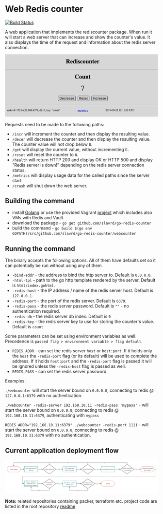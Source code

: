 # Web Redis counter

[![Build Status](https://travis-ci.com/slavrd/go-redis-counter.svg?branch=master)](https://travis-ci.com/slavrd/go-redis-counter)

A web application that implements the rediscounter package. When run it will start a web server that can increase and show the counter's value. It also displays the time of the request and information about the redis server connection.

![web counter screenshot](./screenshots/webcounter.png)

Requests need to be made to the following paths:

* `/incr` will increment the counter and then display the resulting value.
* `/decer` will decrease the counter and then display the resulting value. The counter value will not drop below `0`.
* `/get` will display the current value, without incrementing it.
* `/reset` will reset the counter to `0`.
* `/health` will return HTTP 200 and display OK or HTTP 500 and display "Redis server is down!" depending on the redis server connection status.
* `/metrics` will display usage data for the called paths since the server start.
* `/crash` will shut down the web server.

## Building the command

* install [Golang](https://golang.org/dl/) or use the provided Vagrant [project](../README.md#vagrant-environment) which includes also VMs with Redis and Vault.
* download the package - `go get github.com/slavrd/go-redis-counter`
* build the command - `go build $(go env GOPATH)/src/github.com/slavrd/go-redis-counter/webcounter`

## Running the command

The binary accepts the following options. All of them have defaults set so it can potentially be run without using any of them.

* `-bind-addr` - the address to bind the http server to. Default is `0.0.0.0`.
* `-html-tpl` - path to the go http template rendered by the server. Default is `html/index.gohtml`.
* `-redis-host` - the IP address / name of the redis server host. Default is `127.0.0.1`.
* `-redis-port` - the port of the redis server. Default is `6379`.
* `-redis-pass` - the redis server password. Default is `""` - no authentication required.
* `-redis-db` - the redis server db index. Default is `0`
* `-redis-key` - the redis server key to use for storing the counter's value. Default is `count`

Some parameters can be set using environment variables as well. Precedence is `passed flag > environment variable > flag default`.

* `REDIS_ADDR` - can set the redis server `host` or `host:port`. If it holds only the `host` the `-redis-port` flag (or its default) will be used to complete the address. If it holds `host:port` and the `-redis-port` flag is passed it will be ignored unless the `-redis-host` flag is passed as well.
* `REDIS_PASS` - can set the redis server password.

Examples:

`./webcounter` will start the server bound on `0.0.0.0`, connecting to redis @ `127.0.0.1:6379` with no authentication.

`./webcounter -redis-server 192.168.10.11 -redis-pass 'mypass'` - will start the server bound on `0.0.0.0`, connecting to redis @ `192.168.10.11:6379`, authenticating with `mypass`

`REDIS_ADDR="192.168.10.11:6379" ./webcounter -redis-port 1111` - will start the server bound on `0.0.0.0`, connecting to redis @ `192.168.10.11:6379` with no authentication.

## Current application deployment flow

![web counter screenshot](./screenshots/wc_deploy_flow.png)

**Note:** related repositories containing packer, terraform etc. project code are listed in the root repository [readme](../README.md#related-projects)